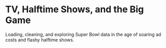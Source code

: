 # TV, Halftime Shows, and the Big Game
Loading, cleaning, and exploring Super Bowl data in the age of soaring ad costs and flashy halftime shows.
